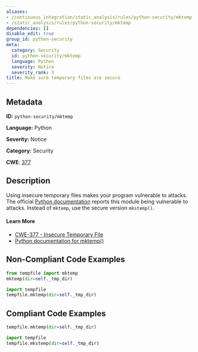```yaml
---
aliases:
- /continuous_integration/static_analysis/rules/python-security/mktemp
- /static_analysis/rules/python-security/mktemp
dependencies: []
disable_edit: true
group_id: python-security
meta:
  category: Security
  id: python-security/mktemp
  language: Python
  severity: Notice
  severity_rank: 3
title: Make sure temporary files are secure
---
```

<!--  SOURCED FROM https://github.com/DataDog/datadog-static-analyzer-rule-docs -->


## Metadata
**ID:** `python-security/mktemp`

**Language:** Python

**Severity:** Notice

**Category:** Security

**CWE**: [377](https://cwe.mitre.org/data/definitions/377.html)

## Description
Using insecure temporary files makes your program vulnerable to attacks. The official [Python documentation](https://docs.python.org/3/library/tempfile.html) reports this module being vulnerable to attacks. Instead of `mktemp`, use the secure version `mkstemp()`. 


#### Learn More

 - [CWE-377 - Insecure Temporary File](https://cwe.mitre.org/data/definitions/377.html)
 - [Python documentation for mktemp()](https://docs.python.org/3/library/tempfile.html)

## Non-Compliant Code Examples
```python
from tempfile import mktemp
mktemp(dir=self._tmp_dir)
```

```python
import tempfile
tempfile.mktemp(dir=self._tmp_dir)
```

## Compliant Code Examples
```python
tempfile.mktemp(dir=self._tmp_dir)
```

```python
import tempfile
tempfile.mkstemp(dir=self._tmp_dir)
```
